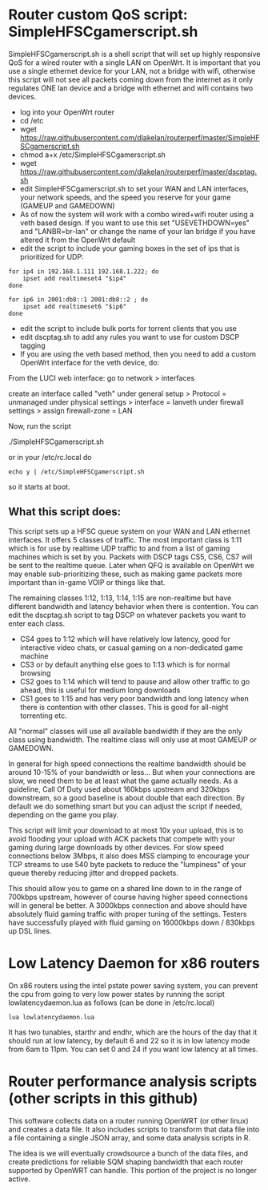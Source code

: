 
# Router custom QoS script: SimpleHFSCgamerscript.sh

SimpleHFSCgamerscript.sh is a shell script that will set up highly
responsive QoS for a wired router with a single LAN on OpenWrt. It is
important that you use a single ethernet device for your LAN, not a
bridge with wifi, otherwise this script will not see all packets
coming down from the internet as it only regulates ONE lan device and
a bridge with ethernet and wifi contains two devices.

- log into your OpenWrt router
- cd /etc
- wget https://raw.githubusercontent.com/dlakelan/routerperf/master/SimpleHFSCgamerscript.sh
- chmod a+x /etc/SimpleHFSCgamerscript.sh
- wget https://raw.githubusercontent.com/dlakelan/routerperf/master/dscptag.sh
- edit SimpleHFSCgamerscript.sh to set your WAN and LAN interfaces, your network speeds, and the speed you reserve for your game (GAMEUP and GAMEDOWN)
- As of now the system will work with a combo wired+wifi router using
  a veth based design. If you want to use this set "USEVETHDOWN=yes"
  and "LANBR=br-lan" or change the name of your lan bridge if you have
  altered it from the OpenWrt default
- edit the script to include your gaming boxes in the set of ips that is prioritized for UDP: 

```
for ip4 in 192.168.1.111 192.168.1.222; do
    ipset add realtimeset4 "$ip4"
done

for ip6 in 2001:db8::1 2001:db8::2 ; do
    ipset add realtimeset6 "$ip6"
done
```
- edit the script to include bulk ports for torrent clients that you use
- edit dscptag.sh to add any rules you want to use for custom DSCP tagging
- If you are using the veth based method, then you need to add a custom OpenWrt interface for the veth device, do:

From the LUCI web interface:
go to network > interfaces

create an interface called "veth"
under general setup > Protocol = unmanaged
under physical settings > interface = lanveth
under firewall settings > assign firewall-zone = LAN



Now, run the script

./SimpleHFSCgamerscript.sh

or in your /etc/rc.local do

```
echo y | /etc/SimpleHFSCgamerscript.sh
```
so it starts at boot.

## What this script does:


This script sets up a HFSC queue system on your WAN and LAN ethernet
interfaces. It offers 5 classes of traffic. The most important class
is 1:11 which is for use by realtime UDP traffic to and from a list of
gaming machines which is set by you. Packets with DSCP tags CS5, CS6,
CS7 will be sent to the realtime queue. Later when QFQ is available on
OpenWrt we may enable sub-prioritizing these, such as making game
packets more important than in-game VOIP or things like that.

The remaining classes 1:12, 1:13, 1:14, 1:15 are non-realtime but have
different bandwidth and latency behavior when there is contention. You
can edit the dscptag.sh script to tag DSCP on whatever packets you
want to enter each class.

- CS4 goes to 1:12 which will have relatively low latency, good for interactive video chats, or casual gaming on a non-dedicated game machine
- CS3 or by default anything else goes to 1:13 which is for normal browsing
- CS2 goes to 1:14 which will tend to pause and allow other traffic to go ahead, this is useful for medium long downloads
- CS1 goes to 1:15 and has very poor bandwidth and long latency when there is contention with other classes. This is good for all-night torrenting etc.

All "normal" classes will use all available bandwidth if they are the
only class using bandwidth. The realtime class will only use at most
GAMEUP or GAMEDOWN.

In general for high speed connections the realtime bandwidth should be
around 10-15% of your bandwidth or less... But when your connections
are slow, we need them to be at least what the game actually needs. As
a guideline, Call Of Duty used about 160kbps upstream and 320kbps
downstream, so a good baseline is about double that each direction. By
default we do something smart but you can adjust the script if needed,
depending on the game you play.

This script will limit your download to at most 10x your upload, this
is to avoid flooding your upload with ACK packets that compete with
your gaming during large downloads by other devices. For slow speed
connections below 3Mbps, it also does MSS clamping to encourage your
TCP streams to use 540 byte packets to reduce the "lumpiness" of your
queue thereby reducing jitter and dropped packets.

This should allow you to game on a shared line down to in the range of
700kbps upstream, however of course having higher speed connections
will in general be better. A 3000kbps connection and above should have
absolutely fluid gaming traffic with proper tuning of the
settings. Testers have successfully played with fluid gaming on
16000kbps down / 830kbps up DSL lines.


# Low Latency Daemon for x86 routers

On x86 routers using the intel pstate power saving system, you can
prevent the cpu from going to very low power states by running the
script lowlatencydaemon.lua as follows (can be done in /etc/rc.local)

```
lua lowlatencydaemon.lua
```

It has two tunables, starthr and endhr, which are the hours of the day
that it should run at low latency, by default 6 and 22 so it is in low
latency mode from 6am to 11pm. You can set 0 and 24 if you want low
latency at all times.



# Router performance analysis scripts (other scripts in this github)

This software collects data on a router running OpenWRT (or other
linux) and creates a data file. It also includes scripts to transform
that data file into a file containing a single JSON array, and some
data analysis scripts in R.

The idea is we will eventually crowdsource a bunch of the data files,
and create predictions for reliable SQM shaping bandwidth that each
router supported by OpenWRT can handle. This portion of the project is
no longer active.


